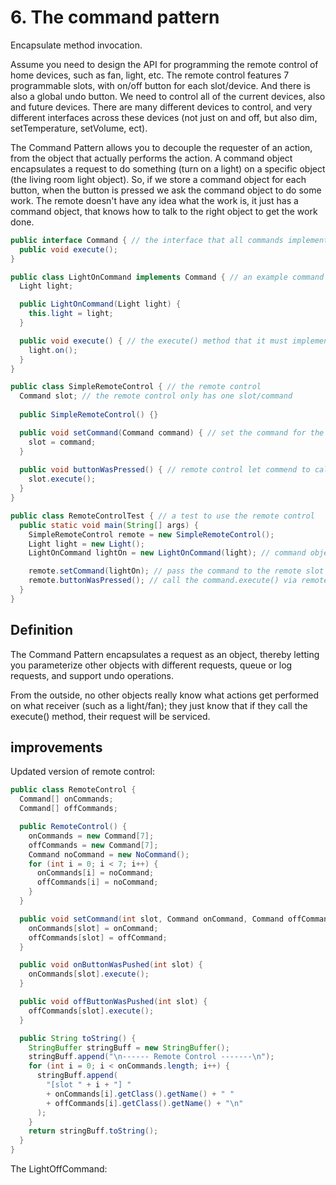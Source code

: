 # 6. The command pattern
Encapsulate method invocation.

Assume you need to design the API for programming the remote control of home devices, such as fan, light, etc. The remote control features 7 programmable slots, with on/off button for each slot/device. And there is also a global undo button. We need to control all of the current devices, also and future devices. There are many different devices to control, and very different interfaces across these devices (not just on and off, but also dim, setTemperature, setVolume, ect). 

The Command Pattern allows you to decouple the requester of an action, from the object that actually performs the action. A command object encapsulates a request to do something (turn on a light) on a specific object (the living room light object). So, if we store a command object for each button, when the button is pressed we ask the command object to do some work. The remote doesn't have any idea what the work is, it just has a command object, that knows how to talk to the right object to get the work done.

```java
public interface Command { // the interface that all commands implement
  public void execute();
}

public class LightOnCommand implements Command { // an example command
  Light light;

  public LightOnCommand(Light light) { 
    this.light = light; 
  }

  public void execute() { // the execute() method that it must implement
    light.on(); 
  }
}

public class SimpleRemoteControl { // the remote control
  Command slot; // the remote control only has one slot/command
  
  public SimpleRemoteControl() {}

  public void setCommand(Command command) { // set the command for the slot
    slot = command; 
  } 
  
  public void buttonWasPressed() { // remote control let commend to call its execute() method
    slot.execute(); 
  }
}

public class RemoteControlTest { // a test to use the remote control
  public static void main(String[] args) { 
    SimpleRemoteControl remote = new SimpleRemoteControl(); 
    Light light = new Light(); 
    LightOnCommand lightOn = new LightOnCommand(light); // command object

    remote.setCommand(lightOn); // pass the command to the remote slot
    remote.buttonWasPressed(); // call the command.execute() via remote control
  }
}
```

## Definition
The Command Pattern encapsulates a request as an object, thereby letting you parameterize other objects with different requests, queue or log requests, and support undo operations.

From the outside, no other objects really know what actions get performed on what receiver (such as a light/fan); they just know that if they call the execute() method, their request will be serviced.

## improvements
Updated version of remote control:
```java
public class RemoteControl { 
  Command[] onCommands; 
  Command[] offCommands;

  public RemoteControl() {
    onCommands = new Command[7]; 
    offCommands = new Command[7];
    Command noCommand = new NoCommand(); 
    for (int i = 0; i < 7; i++) { 
      onCommands[i] = noCommand; 
      offCommands[i] = noCommand; 
    }
  }

  public void setCommand(int slot, Command onCommand, Command offCommand) { 
    onCommands[slot] = onCommand; 
    offCommands[slot] = offCommand; 
  }

  public void onButtonWasPushed(int slot) { 
    onCommands[slot].execute(); 
  }

  public void offButtonWasPushed(int slot) { 
    offCommands[slot].execute(); 
  }

  public String toString() { 
    StringBuffer stringBuff = new StringBuffer(); 
    stringBuff.append("\n------ Remote Control -------\n"); 
    for (int i = 0; i < onCommands.length; i++) { 
      stringBuff.append(
        "[slot " + i + "] " 
        + onCommands[i].getClass().getName() + " " 
        + offCommands[i].getClass().getName() + "\n"
      ); 
    } 
    return stringBuff.toString(); 
  }
}
```

The LightOffCommand:
```java

```



































